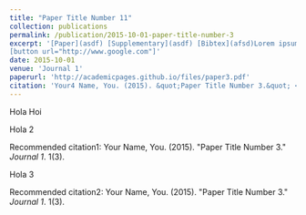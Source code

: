 ```yaml
---
title: "Paper Title Number 11"
collection: publications
permalink: /publication/2015-10-01-paper-title-number-3
excerpt: '[Paper](asdf) [Supplementary](asdf) [Bibtex](afsd)Lorem ipsum dolor sit amet.
[button url="http://www.google.com"]'
date: 2015-10-01
venue: 'Journal 1'
paperurl: 'http://academicpages.github.io/files/paper3.pdf'
citation: 'Your4 Name, You. (2015). &quot;Paper Title Number 3.&quot; <i>Journal 1</i>. 1(3).'
---
```

Hola Hoi



Hola 2<p>Recommended citation1: Your Name, You. (2015). "Paper Title Number 3." <i>Journal 1</i>. 1(3).</p>
Hola 3<p>Recommended citation2: Your Name, You. (2015). "Paper Title Number 3." <i>Journal 1</i>. 1(3).</p>
